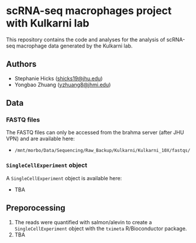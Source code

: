 # scRNA-seq macrophages project with Kulkarni lab

This repository contains the code and analyses for the analysis of scRNA-seq macrophage data generated by the Kulkarni lab. 

## Authors

- Stephanie Hicks (shicks19@jhu.edu)
- Yongbao Zhuang (yzhuang8@jhmi.edu)

## Data 

### FASTQ files

The FASTQ files can only be accessed from the brahma server (after JHU VPN) and are available here: 

- `/mnt/morbo/Data/Sequencing/Raw_Backup/Kulkarni/Kulkarni_10X/fastqs/`

### `SingleCellExperiment` object

A `SingleCellExperiment` object is available here: 

- TBA 

## Preporocessing 

1. The reads were quantified with salmon/alevin to create a `SingleCellExperiment` object with the `tximeta` R/Bioconductor package. 
2. TBA
